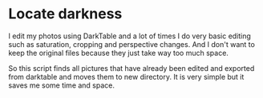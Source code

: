 # Locate darkness

I edit my photos using DarkTable and a lot of times I do very basic editing such as saturation, cropping and 
perspective changes. And I don't want to keep the original files because they just take way too much space.

So this script finds all pictures that have already been edited and exported from darktable and moves them 
to new directory. It is very simple but it saves me some time and space. 